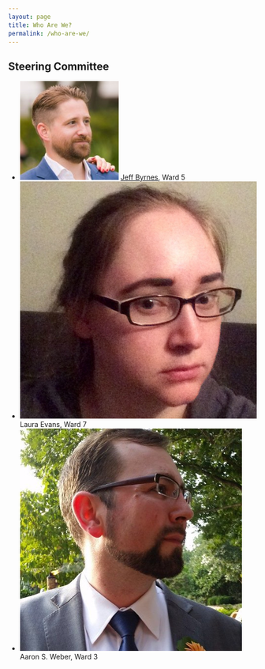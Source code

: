 ```yaml
---
layout: page
title: Who Are We?
permalink: /who-are-we/
---
```

## Steering Committee

* ![Headshot of Jeff Byrnes](/img/who-are-we/jeff-byrnes.jpg) [Jeff Byrnes](http://thejeffbyrnes.com/ "Jeff Byrnes"), Ward 5
* ![Headshot of Laura Evans](/img/who-are-we/laura-evans.jpg) Laura Evans, Ward 7
* ![Headshot of Aaron S. Weber](/img/who-are-we/aaron-s-weber.jpg) Aaron S. Weber, Ward 3
